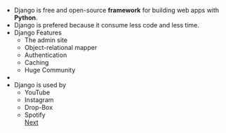 - Django is free and open-source **framework** for building web apps with **Python**.
- Django is prefered because it consume less code and less time.
- Django Features 
	- The admin site 
	- Object-relational mapper
	- Authentication
	- Caching
	- Huge Community
- 
- Django is used by 
	- YouTube
	- Instagram 
	- Drop-Box
	- Spotify   
[Next](obsidian://open?vault=NIYOSURAHAME&file=Django%2FBasic%2FCreate%20a%20Project%20and%20app)
